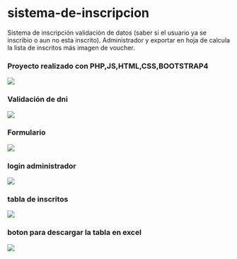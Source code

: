 # sistema-de-inscripcion
Sistema de inscripción validación de datos (saber si el usuario ya se inscribio o aun no esta inscrito).
Administrador y exportar en hoja de calcula la lista de inscritos más imagen de voucher.

### Proyecto realizado con PHP,JS,HTML,CSS,BOOTSTRAP4
![](https://scontent.flim8-1.fna.fbcdn.net/v/t39.30808-6/308116498_5327633390666317_2564901565001112326_n.jpg?_nc_cat=102&ccb=1-7&_nc_sid=730e14&_nc_ohc=euegzZqWg4sAX-bpK-G&_nc_oc=AQlcprZqO5Cn8XhYexGKgFfOq7hrsPfMG9buRSN5fvpsvjeHSfQkCDcVPkacV1pANnA&_nc_ht=scontent.flim8-1.fna&oh=00_AT8DBKu-aVUaSWstcY-_-V_zgXZdxb7U_46qIL6kD_CGYw&oe=6330E4EA)
### Validación de dni
![](https://scontent.flim9-1.fna.fbcdn.net/v/t39.30808-6/308456686_5327633890666267_4886596052601006543_n.jpg?_nc_cat=106&ccb=1-7&_nc_sid=730e14&_nc_ohc=Yn0tVpnUsP8AX-0LWMM&tn=23DGnH2FDbdwaVIL&_nc_ht=scontent.flim9-1.fna&oh=00_AT8lOBKXnbfI7kWxuZ4dY_nZ2xw0Hw0_XgV_i4A-nfQxZg&oe=632F5CCD)
### Formulario
![](https://scontent.flim13-1.fna.fbcdn.net/v/t39.30808-6/307585011_5327634560666200_1330635305146196317_n.jpg?_nc_cat=105&ccb=1-7&_nc_sid=730e14&_nc_ohc=uZmOOVrEOFMAX9yAL6l&tn=23DGnH2FDbdwaVIL&_nc_ht=scontent.flim13-1.fna&oh=00_AT8TnZ55IdMwWIQAtwo_EewZJIdOU-Msl-lonPJac4fImg&oe=6330DB6D)
### login administrador
![](https://scontent.flim9-1.fna.fbcdn.net/v/t39.30808-6/307837751_5327634887332834_5811370304592251406_n.jpg?_nc_cat=107&ccb=1-7&_nc_sid=730e14&_nc_ohc=zhX7NSPZ8YMAX-pDbkN&tn=23DGnH2FDbdwaVIL&_nc_ht=scontent.flim9-1.fna&oh=00_AT_y38lTmEg2wo95P9_MucuBXf0szXdeIfpMIzCJxACT8w&oe=632FC435)
### tabla de inscritos
![](https://scontent.flim13-1.fna.fbcdn.net/v/t39.30808-6/307990514_5327635167332806_6080438527999521645_n.jpg?_nc_cat=105&ccb=1-7&_nc_sid=730e14&_nc_ohc=aIBvIJ3X29EAX8f-tH4&_nc_ht=scontent.flim13-1.fna&oh=00_AT8bMEizJY1hlcr_941C3oX6CbcNFZQFPLH_fANTRvgFWQ&oe=63307603)
### boton para descargar la tabla en excel
![](https://scontent.flim13-1.fna.fbcdn.net/v/t39.30808-6/307344034_5327635580666098_5816553930326605847_n.jpg?_nc_cat=105&ccb=1-7&_nc_sid=730e14&_nc_ohc=S9VCBExm3x0AX9bQnHX&_nc_ht=scontent.flim13-1.fna&oh=00_AT9gFWIfaVHxkKMrtfKM7awi8GkRsUapn-VjeE3ucjYtvQ&oe=6330C790)
